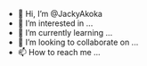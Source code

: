 - 👋 Hi, I’m @JackyAkoka
- 👀 I’m interested in ...
- 🌱 I’m currently learning ...
- 💞️ I’m looking to collaborate on ...
- 📫 How to reach me ...

<!---
JackyAkoka/JackyAkoka is a ✨ special ✨ repository because its `README.md` (this file) appears on your GitHub profile.
You can click the Preview link to take a look at your changes.
--->
